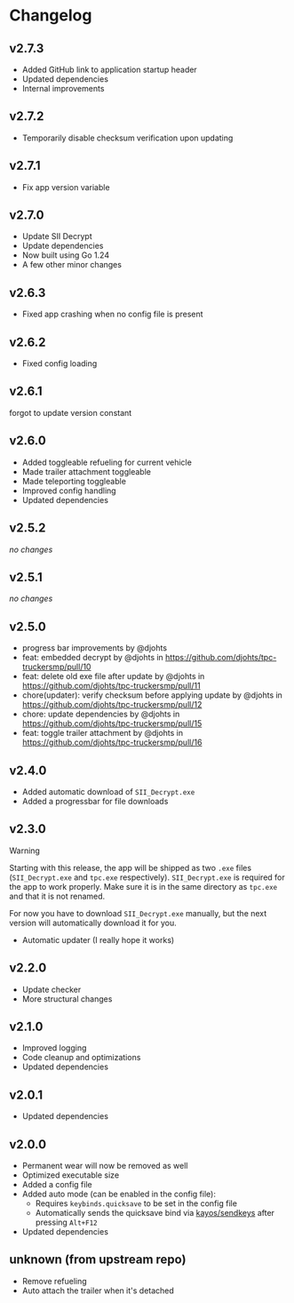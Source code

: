 # Changelog

## v2.7.3

- Added GitHub link to application startup header
- Updated dependencies
- Internal improvements

## v2.7.2

- Temporarily disable checksum verification upon updating

## v2.7.1

- Fix app version variable

## v2.7.0

- Update SII Decrypt
- Update dependencies
- Now built using Go 1.24
- A few other minor changes

## v2.6.3

- Fixed app crashing when no config file is present

## v2.6.2

- Fixed config loading

## v2.6.1

forgot to update version constant

## v2.6.0

- Added toggleable refueling for current vehicle
- Made trailer attachment toggleable
- Made teleporting toggleable
- Improved config handling
- Updated dependencies

## v2.5.2

_no changes_

## v2.5.1

_no changes_

## v2.5.0

- progress bar improvements by @djohts
- feat: embedded decrypt by @djohts in https://github.com/djohts/tpc-truckersmp/pull/10
- feat: delete old exe file after update by @djohts in https://github.com/djohts/tpc-truckersmp/pull/11
- chore(updater): verify checksum before applying update by @djohts in https://github.com/djohts/tpc-truckersmp/pull/12
- chore: update dependencies by @djohts in https://github.com/djohts/tpc-truckersmp/pull/15
- feat: toggle trailer attachment by @djohts in https://github.com/djohts/tpc-truckersmp/pull/16

## v2.4.0

- Added automatic download of `SII_Decrypt.exe`
- Added a progressbar for file downloads

## v2.3.0

> [!WARNING]
> Starting with this release, the app will be shipped as two `.exe` files (`SII_Decrypt.exe` and `tpc.exe` respectively).
> `SII_Decrypt.exe` is required for the app to work properly. Make sure it is in the same directory as `tpc.exe` and that it is not renamed.
>
> For now you have to download `SII_Decrypt.exe` manually, but the next version will automatically download it for you.

- Automatic updater (I really hope it works)

## v2.2.0

- Update checker
- More structural changes

## v2.1.0

- Improved logging
- Code cleanup and optimizations
- Updated dependencies

## v2.0.1

- Updated dependencies

## v2.0.0

- Permanent wear will now be removed as well
- Optimized executable size
- Added a config file
- Added auto mode (can be enabled in the config file):
  - Requires `keybinds.quicksave` to be set in the config file
  - Automatically sends the quicksave bind via [kayos/sendkeys](https://git.tcp.direct/kayos/sendkeys) after pressing `Alt+F12`
- Updated dependencies

## unknown (from upstream repo)

- Remove refueling
- Auto attach the trailer when it's detached
